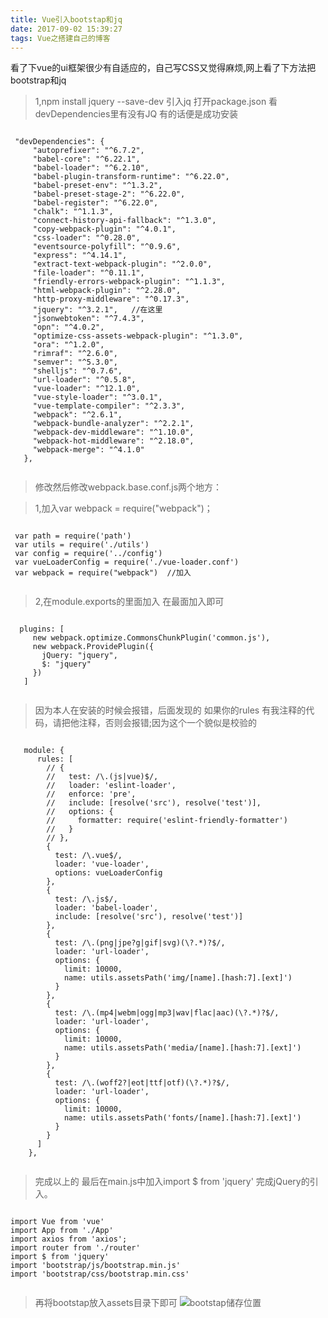 ```yaml
---
title: Vue引入bootstap和jq
date: 2017-09-02 15:39:27
tags: Vue之搭建自己的博客
---
```

看了下vue的ui框架很少有自适应的，自己写CSS又觉得麻烦,网上看了下方法把bootstrap和jq
>1,npm install jquery --save-dev 引入jq  打开package.json 看devDependencies里有没有JQ 有的话便是成功安装

 <pre><code>
 "devDependencies": {
     "autoprefixer": "^6.7.2",
     "babel-core": "^6.22.1",
     "babel-loader": "^6.2.10",
     "babel-plugin-transform-runtime": "^6.22.0",
     "babel-preset-env": "^1.3.2",
     "babel-preset-stage-2": "^6.22.0",
     "babel-register": "^6.22.0",
     "chalk": "^1.1.3",
     "connect-history-api-fallback": "^1.3.0",
     "copy-webpack-plugin": "^4.0.1",
     "css-loader": "^0.28.0",
     "eventsource-polyfill": "^0.9.6",
     "express": "^4.14.1",
     "extract-text-webpack-plugin": "^2.0.0",
     "file-loader": "^0.11.1",
     "friendly-errors-webpack-plugin": "^1.1.3",
     "html-webpack-plugin": "^2.28.0",
     "http-proxy-middleware": "^0.17.3",
     "jquery": "^3.2.1",   //在这里
     "jsonwebtoken": "^7.4.3",
     "opn": "^4.0.2",
     "optimize-css-assets-webpack-plugin": "^1.3.0",
     "ora": "^1.2.0",
     "rimraf": "^2.6.0",
     "semver": "^5.3.0",
     "shelljs": "^0.7.6",
     "url-loader": "^0.5.8",
     "vue-loader": "^12.1.0",
     "vue-style-loader": "^3.0.1",
     "vue-template-compiler": "^2.3.3",
     "webpack": "^2.6.1",
     "webpack-bundle-analyzer": "^2.2.1",
     "webpack-dev-middleware": "^1.10.0",
     "webpack-hot-middleware": "^2.18.0",
     "webpack-merge": "^4.1.0"
   },
 </code></pre>
 
>修改然后修改webpack.base.conf.js两个地方：

>1,加入var webpack = require("webpack")；
 <pre><code>
 var path = require('path')
 var utils = require('./utils')
 var config = require('../config')
 var vueLoaderConfig = require('./vue-loader.conf')
 var webpack = require("webpack")  //加入
 </code></pre>
>2,在module.exports的里面加入 在最面加入即可
 <pre><code>
  plugins: [
     new webpack.optimize.CommonsChunkPlugin('common.js'),
     new webpack.ProvidePlugin({
       jQuery: "jquery",
       $: "jquery"
     })
   ]
 </code></pre>
 >因为本人在安装的时候会报错，后面发现的 如果你的rules 有我注释的代码，请把他注释，否则会报错;因为这个一个貌似是校验的
  <pre><code>
   module: {
      rules: [
        // {
        //   test: /\.(js|vue)$/,
        //   loader: 'eslint-loader',
        //   enforce: 'pre',
        //   include: [resolve('src'), resolve('test')],
        //   options: {
        //     formatter: require('eslint-friendly-formatter')
        //   }
        // },
        {
          test: /\.vue$/,
          loader: 'vue-loader',
          options: vueLoaderConfig
        },
        {
          test: /\.js$/,
          loader: 'babel-loader',
          include: [resolve('src'), resolve('test')]
        },
        {
          test: /\.(png|jpe?g|gif|svg)(\?.*)?$/,
          loader: 'url-loader',
          options: {
            limit: 10000,
            name: utils.assetsPath('img/[name].[hash:7].[ext]')
          }
        },
        {
          test: /\.(mp4|webm|ogg|mp3|wav|flac|aac)(\?.*)?$/,
          loader: 'url-loader',
          options: {
            limit: 10000,
            name: utils.assetsPath('media/[name].[hash:7].[ext]')
          }
        },
        {
          test: /\.(woff2?|eot|ttf|otf)(\?.*)?$/,
          loader: 'url-loader',
          options: {
            limit: 10000,
            name: utils.assetsPath('fonts/[name].[hash:7].[ext]')
          }
        }
      ]
    },
  </code></pre>

>完成以上的 最后在main.js中加入import $ from 'jquery' 完成jQuery的引入。

<pre><code>
import Vue from 'vue'
import App from './App'
import axios from 'axios';
import router from './router'
import $ from 'jquery'
import 'bootstrap/js/bootstrap.min.js'
import 'bootstrap/css/bootstrap.min.css'
 </code></pre>
 
>再将bootstap放入assets目录下即可
![bootstap储存位置](http://ou94rogzn.bkt.clouddn.com/bootstap.png)